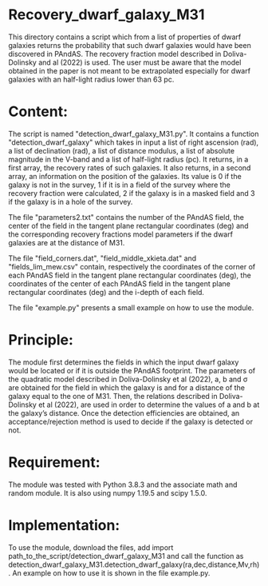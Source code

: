 # Recovery_dwarf_galaxy_M31

This directory contains a script which from a list of properties of dwarf galaxies returns the probability that such dwarf galaxies would have been discovered in PAndAS. The recovery fraction model described in Doliva-Dolinsky and al (2022) is used. The user must be aware that the model obtained in the paper is not meant to be extrapolated especially for dwarf galaxies with an half-light radius lower than 63 pc.  

# Content: 
The script is named "detection_dwarf_galaxy_M31.py". It contains a function "detection_dwarf_galaxy" which takes in input a list of right ascension (rad), a list of declination (rad), a list of distance modulus, a list of absolute magnitude in the V-band and a list of half-light radius (pc). It returns, in a first array, the recovery rates of such galaxies. It also returns, in a second array, an information on the position of the galaxies. Its value is 0 if the galaxy is not in the survey, 1 if it is in a field of the survey where the recovery fraction were calculated, 2 if the galaxy is in a masked field and 3 if the galaxy is in a hole of the survey.

The file "parameters2.txt" contains the number of the PAndAS field, the center of the field in the tangent plane rectangular coordinates (deg) and the corresponding recovery fractions model parameters if the dwarf galaxies are at the distance of M31. 

The file "field_corners.dat", "field_middle_xkieta.dat" and "fields_lim_mew.csv" contain, respectively the coordinates of the corner of each PAndAS field in the tangent plane rectangular coordinates (deg), the coordinates of the center of each PAndAS field in the tangent plane rectangular coordinates (deg) and the i-depth of each field. 

The file "example.py" presents a small example on how to use the module. 

# Principle:
The module first determines the fields in which the input dwarf galaxy would be located or if it is outside the PAndAS footprint. The parameters of the quadratic model described in Doliva-Dolinsky et al (2022), a, b and σ are obtained for the field in which the galaxy is and for a distance of the galaxy equal to the one of M31.  Then, the relations described in Doliva-Dolinsky et al (2022), are used in order to determine the values of a and b at the galaxy’s distance. Once the detection efficiencies are obtained, an acceptance/rejection method is used to decide if the galaxy is detected or not.

# Requirement:
The module was tested with Python 3.8.3 and the associate math and random module. It is also using numpy 1.19.5 and scipy 1.5.0. 

# Implementation:
To use the module, download the files, add import path_to_the_script/detection_dwarf_galaxy_M31 and call the function as detection_dwarf_galaxy_M31.detection_dwarf_galaxy(ra,dec,distance,Mv,rh). An example on how to use it is shown in the file example.py.
